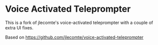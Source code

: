 # Voice Activated Teleprompter

This is a fork of jlecomte's voice-activated teleprompter with a couple of extra UI fixes.

Based on https://github.com/jlecomte/voice-activated-teleprompter
